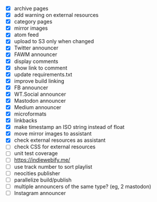 - [x] archive pages
- [x] add warning on external resources
- [x] category pages
- [x] mirror images
- [x] atom feed
- [x] upload to S3 only when changed
- [x] Twitter announcer
- [x] FAWM announcer
- [x] display comments
- [x] show link to comment
- [x] update requirements.txt
- [x] improve build linking
- [x] FB announcer
- [x] WT.Social announcer
- [x] Mastodon announcer
- [x] Medium announcer
- [x] microformats
- [x] linkbacks
- [x] make timestamp an ISO string instead of float
- [x] move mirror images to assistant
- [x] check external resources as assistant
- [ ] check CSS for external resources
- [ ] unit test coverage
- [ ] https://indiewebify.me/
- [ ] use track number to sort playlist
- [ ] neocities publisher
- [ ] parallelize build/publish
- [ ] multiple announcers of the same type? (eg, 2 mastodon)
- [ ] Instagram announcer
